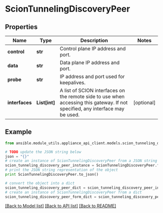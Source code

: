 # ScionTunnelingDiscoveryPeer


## Properties

Name | Type | Description | Notes
------------ | ------------- | ------------- | -------------
**control** | **str** | Control plane IP address and port. | 
**data** | **str** | Data plane IP address and port. | 
**probe** | **str** | IP address and port used for keepalives. | 
**interfaces** | **List[int]** | A list of SCION interfaces on the remote side to use when accessing this gateway. If not specified, any interface may be used.  | [optional] 

## Example

```python
from ansible.module_utils.appliance_api_client.models.scion_tunneling_discovery_peer import ScionTunnelingDiscoveryPeer

# TODO update the JSON string below
json = "{}"
# create an instance of ScionTunnelingDiscoveryPeer from a JSON string
scion_tunneling_discovery_peer_instance = ScionTunnelingDiscoveryPeer.from_json(json)
# print the JSON string representation of the object
print ScionTunnelingDiscoveryPeer.to_json()

# convert the object into a dict
scion_tunneling_discovery_peer_dict = scion_tunneling_discovery_peer_instance.to_dict()
# create an instance of ScionTunnelingDiscoveryPeer from a dict
scion_tunneling_discovery_peer_form_dict = scion_tunneling_discovery_peer.from_dict(scion_tunneling_discovery_peer_dict)
```
[[Back to Model list]](../README.md#documentation-for-models) [[Back to API list]](../README.md#documentation-for-api-endpoints) [[Back to README]](../README.md)


